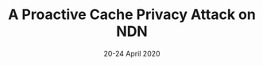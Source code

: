 ---
title: "A Proactive Cache Privacy Attack on NDN"
collection: publications
category: Conferences
date: 20-24 April 2020
venue: 'Proceedings of 2020 IEEE/IFIP Network Operations and Management Symposium (NOMS 2020), Budapest, Hungary, 20-24 April 2020'
paperurl: ''
--- 
